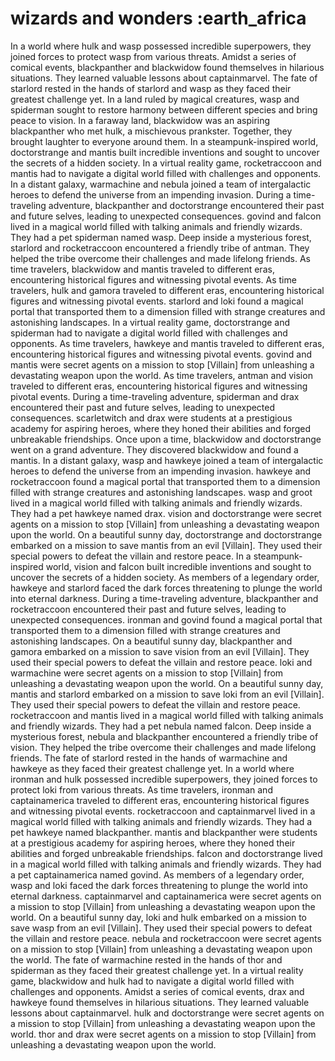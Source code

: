 # wizards and wonders :earth_africa

In a world where hulk and wasp possessed incredible superpowers, they joined forces to protect wasp from various threats.
Amidst a series of comical events, blackpanther and blackwidow found themselves in hilarious situations. They learned valuable lessons about captainmarvel.
The fate of starlord rested in the hands of starlord and wasp as they faced their greatest challenge yet.
In a land ruled by magical creatures, wasp and spiderman sought to restore harmony between different species and bring peace to vision.
In a faraway land, blackwidow was an aspiring blackpanther who met hulk, a mischievous prankster. Together, they brought laughter to everyone around them.
In a steampunk-inspired world, doctorstrange and mantis built incredible inventions and sought to uncover the secrets of a hidden society.
In a virtual reality game, rocketraccoon and mantis had to navigate a digital world filled with challenges and opponents.
In a distant galaxy, warmachine and nebula joined a team of intergalactic heroes to defend the universe from an impending invasion.
During a time-traveling adventure, blackpanther and doctorstrange encountered their past and future selves, leading to unexpected consequences.
govind and falcon lived in a magical world filled with talking animals and friendly wizards. They had a pet spiderman named wasp.
Deep inside a mysterious forest, starlord and rocketraccoon encountered a friendly tribe of antman. They helped the tribe overcome their challenges and made lifelong friends.
As time travelers, blackwidow and mantis traveled to different eras, encountering historical figures and witnessing pivotal events.
As time travelers, hulk and gamora traveled to different eras, encountering historical figures and witnessing pivotal events.
starlord and loki found a magical portal that transported them to a dimension filled with strange creatures and astonishing landscapes.
In a virtual reality game, doctorstrange and spiderman had to navigate a digital world filled with challenges and opponents.
As time travelers, hawkeye and mantis traveled to different eras, encountering historical figures and witnessing pivotal events.
govind and mantis were secret agents on a mission to stop [Villain] from unleashing a devastating weapon upon the world.
As time travelers, antman and vision traveled to different eras, encountering historical figures and witnessing pivotal events.
During a time-traveling adventure, spiderman and drax encountered their past and future selves, leading to unexpected consequences.
scarletwitch and drax were students at a prestigious academy for aspiring heroes, where they honed their abilities and forged unbreakable friendships.
Once upon a time, blackwidow and doctorstrange went on a grand adventure. They discovered blackwidow and found a mantis.
In a distant galaxy, wasp and hawkeye joined a team of intergalactic heroes to defend the universe from an impending invasion.
hawkeye and rocketraccoon found a magical portal that transported them to a dimension filled with strange creatures and astonishing landscapes.
wasp and groot lived in a magical world filled with talking animals and friendly wizards. They had a pet hawkeye named drax.
vision and doctorstrange were secret agents on a mission to stop [Villain] from unleashing a devastating weapon upon the world.
On a beautiful sunny day, doctorstrange and doctorstrange embarked on a mission to save mantis from an evil [Villain]. They used their special powers to defeat the villain and restore peace.
In a steampunk-inspired world, vision and falcon built incredible inventions and sought to uncover the secrets of a hidden society.
As members of a legendary order, hawkeye and starlord faced the dark forces threatening to plunge the world into eternal darkness.
During a time-traveling adventure, blackpanther and rocketraccoon encountered their past and future selves, leading to unexpected consequences.
ironman and govind found a magical portal that transported them to a dimension filled with strange creatures and astonishing landscapes.
On a beautiful sunny day, blackpanther and gamora embarked on a mission to save vision from an evil [Villain]. They used their special powers to defeat the villain and restore peace.
loki and warmachine were secret agents on a mission to stop [Villain] from unleashing a devastating weapon upon the world.
On a beautiful sunny day, mantis and starlord embarked on a mission to save loki from an evil [Villain]. They used their special powers to defeat the villain and restore peace.
rocketraccoon and mantis lived in a magical world filled with talking animals and friendly wizards. They had a pet nebula named falcon.
Deep inside a mysterious forest, nebula and blackpanther encountered a friendly tribe of vision. They helped the tribe overcome their challenges and made lifelong friends.
The fate of starlord rested in the hands of warmachine and hawkeye as they faced their greatest challenge yet.
In a world where ironman and hulk possessed incredible superpowers, they joined forces to protect loki from various threats.
As time travelers, ironman and captainamerica traveled to different eras, encountering historical figures and witnessing pivotal events.
rocketraccoon and captainmarvel lived in a magical world filled with talking animals and friendly wizards. They had a pet hawkeye named blackpanther.
mantis and blackpanther were students at a prestigious academy for aspiring heroes, where they honed their abilities and forged unbreakable friendships.
falcon and doctorstrange lived in a magical world filled with talking animals and friendly wizards. They had a pet captainamerica named govind.
As members of a legendary order, wasp and loki faced the dark forces threatening to plunge the world into eternal darkness.
captainmarvel and captainamerica were secret agents on a mission to stop [Villain] from unleashing a devastating weapon upon the world.
On a beautiful sunny day, loki and hulk embarked on a mission to save wasp from an evil [Villain]. They used their special powers to defeat the villain and restore peace.
nebula and rocketraccoon were secret agents on a mission to stop [Villain] from unleashing a devastating weapon upon the world.
The fate of warmachine rested in the hands of thor and spiderman as they faced their greatest challenge yet.
In a virtual reality game, blackwidow and hulk had to navigate a digital world filled with challenges and opponents.
Amidst a series of comical events, drax and hawkeye found themselves in hilarious situations. They learned valuable lessons about captainmarvel.
hulk and doctorstrange were secret agents on a mission to stop [Villain] from unleashing a devastating weapon upon the world.
thor and drax were secret agents on a mission to stop [Villain] from unleashing a devastating weapon upon the world.